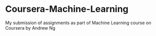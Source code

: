 # Coursera-Machine-Learning

My submission of assignments as part of Machine Learning course on Coursera by Andrew Ng

